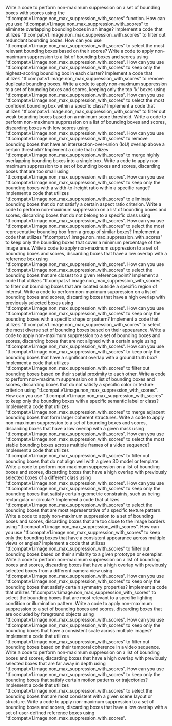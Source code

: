 Write a code to perform non-maximum suppression on a set of bounding boxes with scores using the "tf.compat.v1.image.non_max_suppression_with_scores" function.
How can you use "tf.compat.v1.image.non_max_suppression_with_scores" to eliminate overlapping bounding boxes in an image?
Implement a code that utilizes "tf.compat.v1.image.non_max_suppression_with_scores" to filter out redundant bounding boxes.
How can you use "tf.compat.v1.image.non_max_suppression_with_scores" to select the most relevant bounding boxes based on their scores?
Write a code to apply non-maximum suppression to a list of bounding boxes and scores using "tf.compat.v1.image.non_max_suppression_with_scores".
How can you use "tf.compat.v1.image.non_max_suppression_with_scores" to keep only the highest-scoring bounding box in each cluster?
Implement a code that utilizes "tf.compat.v1.image.non_max_suppression_with_scores" to remove duplicate bounding boxes.
Write a code to apply non-maximum suppression to a set of bounding boxes and scores, keeping only the top 'k' boxes using "tf.compat.v1.image.non_max_suppression_with_scores".
How can you use "tf.compat.v1.image.non_max_suppression_with_scores" to select the most confident bounding box within a specific class?
Implement a code that utilizes "tf.compat.v1.image.non_max_suppression_with_scores" to filter out weak bounding boxes based on a minimum score threshold.
Write a code to perform non-maximum suppression on a list of bounding boxes and scores, discarding boxes with low scores using "tf.compat.v1.image.non_max_suppression_with_scores".
How can you use "tf.compat.v1.image.non_max_suppression_with_scores" to remove bounding boxes that have an intersection-over-union (IoU) overlap above a certain threshold?
Implement a code that utilizes "tf.compat.v1.image.non_max_suppression_with_scores" to merge highly overlapping bounding boxes into a single box.
Write a code to apply non-maximum suppression to a set of bounding boxes and scores, discarding boxes that are too small using "tf.compat.v1.image.non_max_suppression_with_scores".
How can you use "tf.compat.v1.image.non_max_suppression_with_scores" to keep only the bounding boxes with a width-to-height ratio within a specific range?
Implement a code that utilizes "tf.compat.v1.image.non_max_suppression_with_scores" to eliminate bounding boxes that do not satisfy a certain aspect ratio criterion.
Write a code to perform non-maximum suppression on a list of bounding boxes and scores, discarding boxes that do not belong to a specific class using "tf.compat.v1.image.non_max_suppression_with_scores".
How can you use "tf.compat.v1.image.non_max_suppression_with_scores" to select the most representative bounding box from a group of similar boxes?
Implement a code that utilizes "tf.compat.v1.image.non_max_suppression_with_scores" to keep only the bounding boxes that cover a minimum percentage of the image area.
Write a code to apply non-maximum suppression to a set of bounding boxes and scores, discarding boxes that have a low overlap with a reference box using "tf.compat.v1.image.non_max_suppression_with_scores".
How can you use "tf.compat.v1.image.non_max_suppression_with_scores" to select the bounding boxes that are closest to a given reference point?
Implement a code that utilizes "tf.compat.v1.image.non_max_suppression_with_scores" to filter out bounding boxes that are located outside a specific region of interest.
Write a code to perform non-maximum suppression on a list of bounding boxes and scores, discarding boxes that have a high overlap with previously selected boxes using "tf.compat.v1.image.non_max_suppression_with_scores".
How can you use "tf.compat.v1.image.non_max_suppression_with_scores" to keep only the bounding boxes with a specific shape or pattern?
Implement a code that utilizes "tf.compat.v1.image.non_max_suppression_with_scores" to select the most diverse set of bounding boxes based on their appearance.
Write a code to apply non-maximum suppression to a set of bounding boxes and scores, discarding boxes that are not aligned with a certain angle using "tf.compat.v1.image.non_max_suppression_with_scores".
How can you use "tf.compat.v1.image.non_max_suppression_with_scores" to keep only the bounding boxes that have a significant overlap with a ground truth box?
Implement a code that utilizes "tf.compat.v1.image.non_max_suppression_with_scores" to filter out bounding boxes based on their spatial proximity to each other.
Write a code to perform non-maximum suppression on a list of bounding boxes and scores, discarding boxes that do not satisfy a specific color or texture criterion using "tf.compat.v1.image.non_max_suppression_with_scores".
How can you use "tf.compat.v1.image.non_max_suppression_with_scores" to keep only the bounding boxes with a specific semantic label or class?
Implement a code that utilizes "tf.compat.v1.image.non_max_suppression_with_scores" to merge adjacent bounding boxes that form larger coherent structures.
Write a code to apply non-maximum suppression to a set of bounding boxes and scores, discarding boxes that have a low overlap with a given mask using "tf.compat.v1.image.non_max_suppression_with_scores".
How can you use "tf.compat.v1.image.non_max_suppression_with_scores" to select the most stable bounding boxes across multiple frames of a video sequence?
Implement a code that utilizes "tf.compat.v1.image.non_max_suppression_with_scores" to filter out bounding boxes that do not align well with a given 3D model or template.
Write a code to perform non-maximum suppression on a list of bounding boxes and scores, discarding boxes that have a high overlap with previously selected boxes of a different class using "tf.compat.v1.image.non_max_suppression_with_scores".
How can you use "tf.compat.v1.image.non_max_suppression_with_scores" to keep only the bounding boxes that satisfy certain geometric constraints, such as being rectangular or circular?
Implement a code that utilizes "tf.compat.v1.image.non_max_suppression_with_scores" to select the bounding boxes that are most representative of a specific texture pattern.
Write a code to apply non-maximum suppression to a set of bounding boxes and scores, discarding boxes that are too close to the image borders using "tf.compat.v1.image.non_max_suppression_with_scores".
How can you use "tf.compat.v1.image.non_max_suppression_with_scores" to keep only the bounding boxes that have a consistent appearance across multiple views or angles?
Implement a code that utilizes "tf.compat.v1.image.non_max_suppression_with_scores" to filter out bounding boxes based on their similarity to a given prototype or exemplar.
Write a code to perform non-maximum suppression on a list of bounding boxes and scores, discarding boxes that have a high overlap with previously selected boxes from a different camera view using "tf.compat.v1.image.non_max_suppression_with_scores".
How can you use "tf.compat.v1.image.non_max_suppression_with_scores" to keep only the bounding boxes that satisfy certain symmetry properties?
Implement a code that utilizes "tf.compat.v1.image.non_max_suppression_with_scores" to select the bounding boxes that are most relevant to a specific lighting condition or illumination pattern.
Write a code to apply non-maximum suppression to a set of bounding boxes and scores, discarding boxes that are occluded by foreground objects using "tf.compat.v1.image.non_max_suppression_with_scores".
How can you use "tf.compat.v1.image.non_max_suppression_with_scores" to keep only the bounding boxes that have a consistent scale across multiple images?
Implement a code that utilizes "tf.compat.v1.image.non_max_suppression_with_scores" to filter out bounding boxes based on their temporal coherence in a video sequence.
Write a code to perform non-maximum suppression on a list of bounding boxes and scores, discarding boxes that have a high overlap with previously selected boxes that are far away in depth using "tf.compat.v1.image.non_max_suppression_with_scores".
How can you use "tf.compat.v1.image.non_max_suppression_with_scores" to keep only the bounding boxes that satisfy certain motion patterns or trajectories?
Implement a code that utilizes "tf.compat.v1.image.non_max_suppression_with_scores" to select the bounding boxes that are most consistent with a given scene layout or structure.
Write a code to apply non-maximum suppression to a set of bounding boxes and scores, discarding boxes that have a low overlap with a set of user-defined reference boxes using "tf.compat.v1.image.non_max_suppression_with_scores".